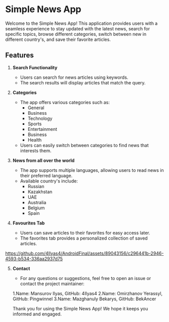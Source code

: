 # Simple News App

Welcome to the Simple News App! This application provides users with a seamless experience to stay updated with the latest news, search for specific topics, browse different categories, switch between new in different country's, and save their favorite articles.

## Features

1. **Search Functionality**
   - Users can search for news articles using keywords.
   - The search results will display articles that match the query.

2. **Categories**
   - The app offers various categories such as:
     - General
     - Business
     - Technology
     - Sports
     - Entertainment
     - Business
     - Health
   - Users can easily switch between categories to find news that interests them.

3. **News from all over the world**
   - The app supports multiple languages, allowing users to read news in their preferred language.
   - Available country's include:
     - Russian
     - Kazakhstan
     - UAE
     - Australia
     - Belgium
     - Spain

4. **Favourites Tab**
   - Users can save articles to their favorites for easy access later.
   - The favorites tab provides a personalized collection of saved articles.

https://github.com/4Ilyas4/AndroidFinal/assets/89043156/c296441b-2946-4593-b534-336aa2937d75


5. **Contact**
   - For any questions or suggestions, feel free to open an issue or contact the project maintainer:

   1.Name: Mansurov Ilyas, GitHub: 4Ilyas4
   2.Name: Omirzhanov Yerassyl, GitHub: Pingwinnel
   3.Name: Mazghanuly Bekarys, GitHub: BekAncer
   



   Thank you for using the Simple News App! We hope it keeps you informed and engaged.
